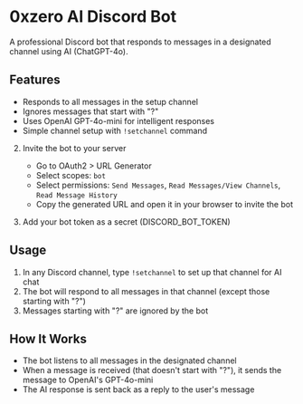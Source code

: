 # 0xzero AI Discord Bot

A professional Discord bot that responds to messages in a designated channel using AI (ChatGPT-4o).

## Features

- Responds to all messages in the setup channel
- Ignores messages that start with "?"
- Uses OpenAI GPT-4o-mini for intelligent responses
- Simple channel setup with `!setchannel` command

2. Invite the bot to your server
   - Go to OAuth2 > URL Generator
   - Select scopes: `bot`
   - Select permissions: `Send Messages`, `Read Messages/View Channels`, `Read Message History`
   - Copy the generated URL and open it in your browser to invite the bot

3. Add your bot token as a secret (DISCORD_BOT_TOKEN)

## Usage

1. In any Discord channel, type `!setchannel` to set up that channel for AI chat
2. The bot will respond to all messages in that channel (except those starting with "?")
3. Messages starting with "?" are ignored by the bot

## How It Works

- The bot listens to all messages in the designated channel
- When a message is received (that doesn't start with "?"), it sends the message to OpenAI's GPT-4o-mini
- The AI response is sent back as a reply to the user's message
